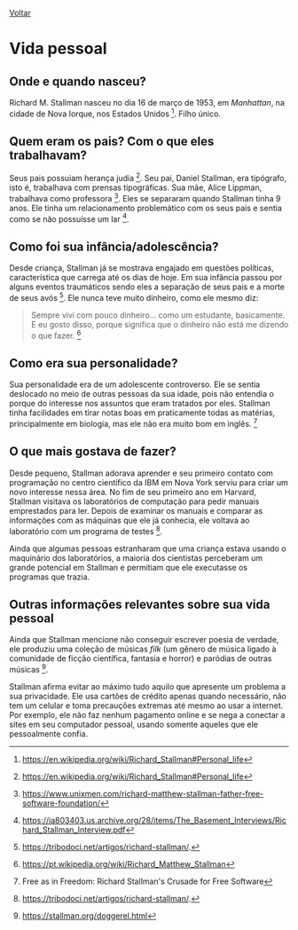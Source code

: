 [Voltar](intro.md)

# Vida pessoal

## Onde e quando nasceu? <br>
  
Richard M. Stallman nasceu no dia 16 de março de 1953, em *Manhattan*, na cidade de Nova Iorque, nos Estados Unidos [^1]. Filho único.

[^1]: https://en.wikipedia.org/wiki/Richard_Stallman#Personal_life
  
## Quem eram os pais? Com o que eles trabalhavam? <br>

Seus pais possuiam herança judia [^1]. Seu pai, Daniel Stallman, era tipógrafo, isto é, trabalhava com prensas tipográficas. Sua mãe, Alice Lippman, trabalhava como professora [^2]. Eles se separaram quando Stallman tinha 9 anos. Ele tinha um relacionamento problemático com os seus pais e sentia como se não possuísse um lar [^3].

## Como foi sua infância/adolescência? <br>

Desde criança, Stallman já se mostrava engajado em questões políticas, característica que carrega até os dias de hoje. Em sua infância passou por alguns eventos traumáticos sendo eles a separação de seus pais e a morte de seus avós [^6]. Ele nunca teve muito dinheiro, como ele mesmo diz:
> Sempre vivi com pouco dinheiro... como um estudante, basicamente. E eu gosto disso, porque significa que o dinheiro não está me dizendo o que fazer. [^7]

## Como era sua personalidade? <br>

Sua personalidade era de um adolescente controverso. Ele se sentia deslocado no meio de outras pessoas da sua idade, pois não entendia o porque do interesse nos assuntos que eram tratados por eles. Stallman tinha facilidades em tirar notas boas em praticamente todas as matérias, principalmente em biologia, mas ele não era muito bom em inglês. [^4]

[^6]: https://tribodoci.net/artigos/richard-stallman/.
[^7]: https://pt.wikipedia.org/wiki/Richard_Matthew_Stallman

## O que mais gostava de fazer? <br>

Desde pequeno, Stallman adorava aprender e seu primeiro contato com programação no centro científico da IBM em Nova York serviu para criar um novo interesse nessa área. No fim de seu primeiro ano em Harvard, Stallman visitava os laboratórios de computação para pedir manuais emprestados para ler. Depois de examinar os manuais e comparar as informações com as máquinas que ele já conhecia, ele voltava ao laboratório com um programa de testes [^6]. 

Ainda que algumas pessoas estranharam que uma criança estava usando o maquinário dos laboratórios, a maioria dos cientistas perceberam um grande potencial em Stallman e permitiam que ele executasse os programas que trazia.

## Outras informações relevantes sobre sua vida pessoal <br>

Ainda que Stallman mencione não conseguir escrever poesia de verdade, ele produziu uma coleção de músicas _filk_ (um gênero de música ligado à comunidade de ficção científica, fantasia e horror) e paródias de outras músicas [^5].

Stallman afirma evitar ao máximo tudo aquilo que apresente um problema a sua privacidade. Ele usa cartões de crédito apenas quando necessário, não tem um celular e toma precauções extremas até mesmo ao usar a internet. Por exemplo, ele não faz nenhum pagamento online e se nega a conectar a sites em seu computador pessoal, usando somente aqueles que ele pessoalmente confia.

[^2]: https://www.unixmen.com/richard-matthew-stallman-father-free-software-foundation/
[^3]: https://ia803403.us.archive.org/28/items/The_Basement_Interviews/Richard_Stallman_Interview.pdf
[^4]: Free as in Freedom: Richard Stallman's Crusade for Free Software
[^5]: https://stallman.org/doggerel.html